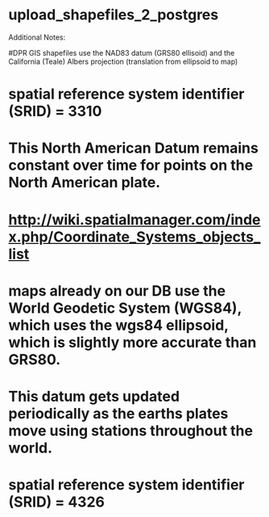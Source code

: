# upload_shapefiles_2_postgres
Additional Notes: 

#DPR GIS shapefiles use the NAD83 datum (GRS80 ellisoid) and the California (Teale) Albers projection (translation from ellipsoid to map) 
# spatial reference system identifier (SRID) = 3310
# This North American Datum remains constant over time for points on the North American plate.
# http://wiki.spatialmanager.com/index.php/Coordinate_Systems_objects_list

# maps already on our DB use the World Geodetic System (WGS84), which uses the wgs84 ellipsoid, which is slightly more accurate than GRS80.
# This datum gets updated periodically as the earths plates move using stations throughout the world.
# spatial reference system identifier (SRID) = 4326
